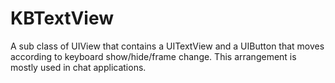 # KBTextView
A sub class of UIView that contains a UITextView and a UIButton that moves according to keyboard show/hide/frame change. This arrangement is mostly used in chat applications.
